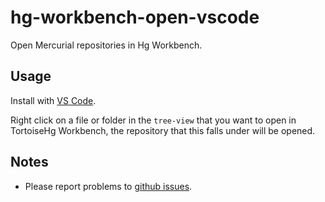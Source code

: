 # hg-workbench-open-vscode

Open Mercurial repositories in Hg Workbench.

## Usage

Install with [VS Code](https://code.visualstudio.com).

Right click on a file or folder in the `tree-view` that you want to open in TortoiseHg Workbench, the repository that this falls under will be opened.

## Notes

- Please report problems to [github issues](https://github.com/pxgamer/hg-workbench-open-vscode/issues).